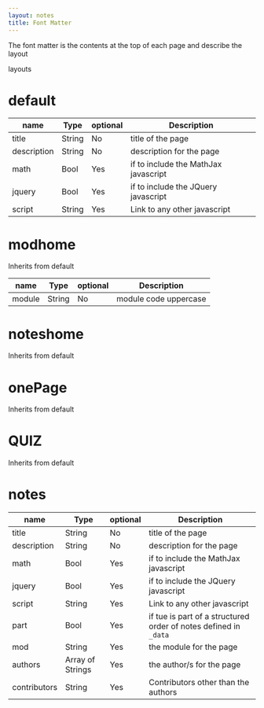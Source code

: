```yaml
---
layout: notes
title: Font Matter
---
```


The font matter is the contents at the top of each page and describe the layout

layouts

# default

| name | Type | optional | Description |
|--|--|--|--|
| title | String | No | title of the page |
| description | String | No | description for the page |
| math | Bool | Yes | if to include the MathJax javascript|
| jquery | Bool | Yes | if to include the JQuery javascript|
| script | String | Yes | Link to any other javascript |

# modhome

Inherits from default

| name | Type | optional | Description |
|--|--|--|--|
| module | String | No | module code uppercase |

# noteshome

Inherits from default

# onePage 

Inherits from default

# QUIZ

Inherits from default

# notes 

| name | Type | optional | Description |
|--|--|--|--|
| title | String | No | title of the page |
| description | String | No | description for the page |
| math | Bool | Yes | if to include the MathJax javascript|
| jquery | Bool | Yes | if to include the JQuery javascript|
| script | String | Yes | Link to any other javascript |
| part | Bool | Yes | if tue is part of a structured order of notes defined in `_data` |
| mod | String | Yes | the module for the page |
| authors | Array of Strings | Yes | the author/s for the page|
| contributors | String | Yes | Contributors other than the authors |